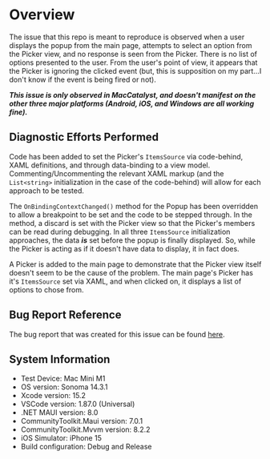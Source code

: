 # Overview
The issue that this repo is meant to reproduce is observed when a user displays the popup from the main page, attempts to select an option from the Picker view, and no response is seen from the Picker. There is no list of options presented to the user. From the user's point of view, it appears that the Picker is ignoring the clicked event (but, this is supposition on my part...I don't know if the event is being fired or not).

**_This issue is only observed in MacCatalyst, and doesn't manifest on the other three major platforms (Android, iOS, and Windows are all working fine)._**

## Diagnostic Efforts Performed
Code has been added to set the Picker's `ItemsSource` via code-behind, XAML definitions, and through data-binding to a view model. Commenting/Uncommenting the relevant XAML markup (and the `List<string>` initialization in the case of the code-behind) will allow for each approach to be tested.

The `OnBindingContextChanged()` method for the Popup has been overridden to allow a breakpoint to be set and the code to be stepped through. In the method, a discard is set with the Picker view so that the Picker's members can be read during debugging. In all three `ItemsSource` initialization approaches, the data **_is_** set before the popup is finally displayed. So, while the Picker is acting as if it doesn't have data to display, it in fact does.

A Picker is added to the main page to demonstrate that the Picker view itself doesn't seem to be the cause of the problem. The main page's Picker has it's `ItemsSource` set via XAML, and when clicked on, it displays a list of options to chose from.

## Bug Report Reference
The bug report that was created for this issue can be found [here](https://github.com/CommunityToolkit/Maui/issues/1728).

## System Information
* Test Device: Mac Mini M1
* OS version: Sonoma 14.3.1
* Xcode version: 15.2
* VSCode version: 1.87.0 (Universal)
* .NET MAUI version: 8.0
* CommunityToolkit.Maui version: 7.0.1
* CommunityToolkit.Mvvm version: 8.2.2
* iOS Simulator: iPhone 15
* Build configuration: Debug and Release
